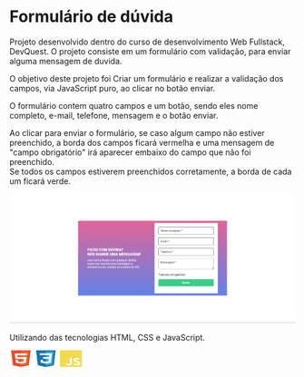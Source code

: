 <h1>Formulário de dúvida</h1>

<p>Projeto desenvolvido dentro do curso de desenvolvimento Web Fullstack, DevQuest. O projeto consiste em um formulário com validação, para enviar alguma mensagem de duvida. </p>
<p>O objetivo deste projeto foi Criar um formulário e realizar a validação dos campos, via JavaScript puro, ao clicar no botão enviar. </p>  
<p>O formulário contem quatro campos e um botão, sendo eles nome completo, e-mail, telefone, mensagem e o botão enviar.</p>

<p>Ao clicar para enviar o formulário, se caso algum campo não estiver preenchido, a borda dos campos ficará vermelha e uma mensagem
   de "campo obrigatório" irá aparecer embaixo do campo que não foi preenchido. <br>
   Se todos os campos estiverem preenchidos corretamente, a borda de cada um ficará verde.</p>

![Screenshot_29](./src/img/thumb-app.png)


<p>Utilizando das tecnologias HTML, CSS e JavaScript.</p>
<div style="display: inline_block">
  
  <img align="center" alt="HTML" height="30" width="40" src="./src/img/html5-original.svg">
  <img align="center" alt="CSS" height="30" width="40" src="./src/img/css3-original.svg">
  <img align="center" alt="Js" height="30" width="40" src="./src/img/javascript-plain.svg">
  
</div>
